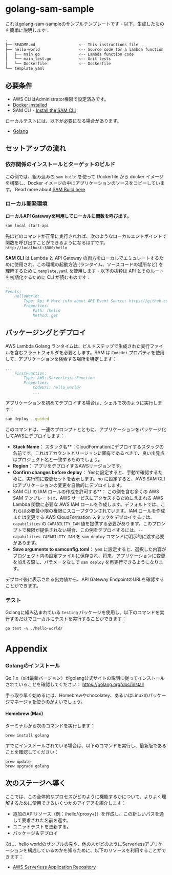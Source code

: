 # golang-sam-sample

これはgolang-sam-sampleのサンプルテンプレートです - 以下、生成したものを簡単に説明します：

```bash
.
├── README.md                   <-- This instructions file
├── hello-world                 <-- Source code for a lambda function
│   ├── main.go                 <-- Lambda function code
│   └── main_test.go            <-- Unit tests
│   └── Dockerfile              <-- Dockerfile
└── template.yaml
```

## 必要条件

* AWS CLIはAdministrator権限で設定済みです。
* [Docker installed](https://www.docker.com/community-edition)
* SAM CLI - [Install the SAM CLI](https://docs.aws.amazon.com/serverless-application-model/latest/developerguide/serverless-sam-cli-install.html)

ローカルテストには、以下が必要になる場合があります。
* [Golang](https://golang.org)

## セットアップの流れ

### 依存関係のインストールとターゲットのビルド

この例では、組み込みの `sam build` を使って Dockerfile から docker イメージを構築し、Docker イメージの中にアプリケーションのソースをコピーしています。
Read more about [SAM Build here](https://docs.aws.amazon.com/serverless-application-model/latest/developerguide/sam-cli-command-reference-sam-build.html) 

### ローカル開発環境

**ローカルAPI Gatewayを利用してローカルに関数を呼び出す。**

```bash
sam local start-api
```

先ほどのコマンドが正常に実行されれば、次のようなローカルエンドポイントで関数を呼び出すことができるようになるはずです。
 `http://localhost:3000/hello`

**SAM CLI** は Lambda と API Gateway の両方をローカルでエミュレートするために使用され、この環境の起動方法 (ランタイム、ソースコードの場所など) を理解するために `template.yaml` を使用します - 以下の抜粋は API とそのルートを初期化するために CLI が読むものです：

```yaml
...
Events:
    HelloWorld:
        Type: Api # More info about API Event Source: https://github.com/awslabs/serverless-application-model/blob/master/versions/2016-10-31.md#api
        Properties:
            Path: /hello
            Method: get
```

## パッケージングとデプロイ

AWS Lambda Golang ランタイムは、ビルドステップで生成された実行ファイルを含むフラットフォルダを必要とします。SAM は `CodeUri` プロパティを使用して、アプリケーションを検索する場所を特定します：

```yaml
...
    FirstFunction:
        Type: AWS::Serverless::Function
        Properties:
            CodeUri: hello_world/
            ...
```

アプリケーションを初めてデプロイする場合は、シェルで次のように実行します：

```bash
sam deploy --guided
```

このコマンドは、一連のプロンプトとともに、アプリケーションをパッケージ化してAWSにデプロイします：

* **Stack Name**： スタック名**：CloudFormationにデプロイするスタックの名前です。これはアカウントとリージョンに固有であるべきで、良い出発点はプロジェクト名と一致するものでしょう。
* **Region**： アプリをデプロイするAWSリージョンです。
* **Confirm changes before deploy**： Yesに設定すると、手動で確認するために、実行前に変更セットを表示します。no に設定すると、AWS SAM CLI はアプリケーションの変更を自動的にデプロイします。
* SAM CLI の IAM ロールの作成を許可する**： この例を含む多くの AWS SAM テンプレートは、AWS サービスにアクセスするために含まれる AWS Lambda 関数に必要な AWS IAM ロールを作成します。デフォルトでは、これらは必要最小限の権限にスコープダウンされています。IAM ロールを作成または変更する AWS CloudFormation スタックをデプロイするには、`capabilities` の `CAPABILITY_IAM` 値を提供する必要があります。このプロンプトで権限が提供されない場合、この例をデプロイするには、`--capabilities CAPABILITY_IAM` を `sam deploy` コマンドに明示的に渡す必要があります。
* **Save arguments to samconfig.toml**： yes に設定すると、選択した内容がプロジェクト内の設定ファイルに保存され、将来、アプリケーションに変更を加える際に、パラメータなしで `sam deploy` を再実行できるようになります。

デプロイ後に表示される出力値から、API Gateway EndpointのURLを確認することができます。

### テスト

Golangに組み込まれている `testing` パッケージを使用し、以下のコマンドを実行するだけでローカルにテストを実行することができます：

```shell
go test -v ./hello-world/
```
# Appendix

### Golangのインストール

Go 1.x（xは最新バージョン）がgolang公式サイトの説明に従ってインストールされていることを確認してください： https://golang.org/doc/install

手っ取り早く始めるには、Homebrewやchocolatey、あるいはLinuxのパッケージマネージャを使うのがよいでしょう。

#### Homebrew (Mac)

ターミナルから次のコマンドを実行します：

```shell
brew install golang
```

すでにインストールされている場合は、以下のコマンドを実行し、最新版であることを確認してください：

```shell
brew update
brew upgrade golang
```

<!-- #### Chocolatey (Windows)

Issue the following command from the powershell:

```shell
choco install golang
```

If it's already installed, run the following command to ensure it's the latest version:

```shell
choco upgrade golang
``` -->

## 次のステージへ導く

ここでは、この全体的なプロセスがどのように機能するかについて、よりよく理解するために使用できるいくつかのアイデアを紹介します：

* 追加のAPIリソース（例：/hello/{proxy+}）を作成し、この新しいパスを通して要求された名前を返す。
* ユニットテストを更新する。
* パッケージ＆デプロイ

次に、hello worldのサンプルの先や、他の人がどのようにServerlessアプリケーションを構成しているのかを知るために、以下のリソースを利用することができます：

* [AWS Serverless Application Repository](https://aws.amazon.com/serverless/serverlessrepo/)
